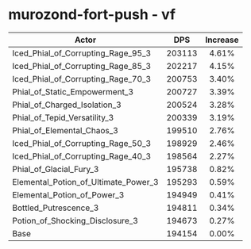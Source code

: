# murozond-fort-push - vf
| Actor | DPS | Increase |
|---|:---:|:---:|
|Iced_Phial_of_Corrupting_Rage_95_3|203113|4.61%|
|Iced_Phial_of_Corrupting_Rage_85_3|202217|4.15%|
|Iced_Phial_of_Corrupting_Rage_70_3|200753|3.40%|
|Phial_of_Static_Empowerment_3|200727|3.39%|
|Phial_of_Charged_Isolation_3|200524|3.28%|
|Phial_of_Tepid_Versatility_3|200339|3.19%|
|Phial_of_Elemental_Chaos_3|199510|2.76%|
|Iced_Phial_of_Corrupting_Rage_50_3|198929|2.46%|
|Iced_Phial_of_Corrupting_Rage_40_3|198564|2.27%|
|Phial_of_Glacial_Fury_3|195738|0.82%|
|Elemental_Potion_of_Ultimate_Power_3|195293|0.59%|
|Elemental_Potion_of_Power_3|194949|0.41%|
|Bottled_Putrescence_3|194811|0.34%|
|Potion_of_Shocking_Disclosure_3|194673|0.27%|
|Base|194154|0.00%|
